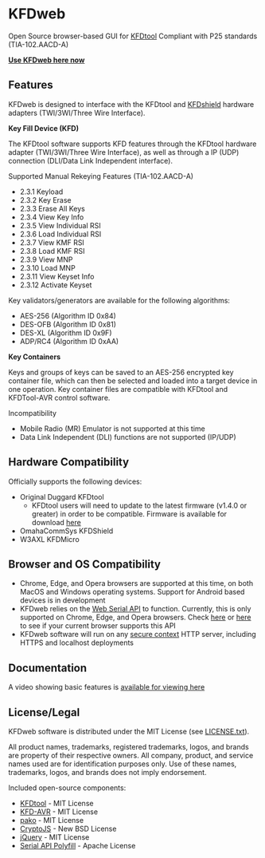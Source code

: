# KFDweb

Open Source browser-based GUI for [KFDtool](https://github.com/KFDtool/KFDtool)
Compliant with P25 standards (TIA-102.AACD-A)

**[Use KFDweb here now](https://4dkfire.com/KFDweb)**


Features
----------------
KFDweb is designed to interface with the KFDtool and [KFDshield](https://store.omahacomms.com/product/kfdshield/) hardware adapters (TWI/3WI/Three Wire Interface).

**Key Fill Device (KFD)**

The KFDtool software supports KFD features through the KFDtool hardware adapter (TWI/3WI/Three Wire Interface), as well as through a IP (UDP) connection (DLI/Data Link Independent interface).

Supported Manual Rekeying Features (TIA-102.AACD-A)

* 2.3.1 Keyload
* 2.3.2 Key Erase
* 2.3.3 Erase All Keys
* 2.3.4 View Key Info
* 2.3.5 View Individual RSI
* 2.3.6 Load Individual RSI
* 2.3.7 View KMF RSI
* 2.3.8 Load KMF RSI
* 2.3.9 View MNP
* 2.3.10 Load MNP
* 2.3.11 View Keyset Info
* 2.3.12 Activate Keyset

Key validators/generators are available for the following algorithms:

* AES-256 (Algorithm ID 0x84)
* DES-OFB (Algorithm ID 0x81)
* DES-XL (Algorithm ID 0x9F)
* ADP/RC4 (Algorithm ID 0xAA)

**Key Containers**

Keys and groups of keys can be saved to an AES-256 encrypted key container file, which can then be selected and loaded into a target device in one operation. Key container files are compatible with KFDtool and KFDTool-AVR control software.

Incompatibility

* Mobile Radio (MR) Emulator is not supported at this time
* Data Link Independent (DLI) functions are not supported (IP/UDP)


Hardware Compatibility
----------------
Officially supports the following devices:
* Original Duggard KFDtool
  * KFDtool users will need to update to the latest firmware (v1.4.0 or greater) in order to be compatible. Firmware is available for download [here](https://kfdtool.com/download#1.4.0)
* OmahaCommSys KFDShield
* W3AXL KFDMicro


Browser and OS Compatibility
----------------
* Chrome, Edge, and Opera browsers are supported at this time, on both MacOS and Windows operating systems. Support for Android based devices is in development
* KFDweb relies on the [Web Serial API](https://developer.mozilla.org/en-US/docs/Web/API/Web_Serial_API) to function. Currently, this is only supported on Chrome, Edge, and Opera browsers. Check [here](https://caniuse.com/web-serial) or [here](https://caniuse.com/mdn-api_serial) to see if your current browser supports this API
* KFDweb software will run on any [secure context](https://developer.mozilla.org/en-US/docs/Web/Security/Secure_Contexts) HTTP server, including HTTPS and localhost deployments


Documentation
----------------
A video showing basic features is [available for viewing here](https://github.com/grover556/KFDweb/raw/main/KFDweb_demo_final.mp4)


License/Legal
----------------
KFDweb software is distributed under the MIT License (see [LICENSE.txt](https://github.com/grover556/KFDweb/blob/main/LICENSE)).

All product names, trademarks, registered trademarks, logos, and brands are property of their respective owners.
All company, product, and service names used are for identification purposes only. Use of these names, trademarks, logos, and brands does not imply endorsement.

Included open-source components:
* [KFDtool](https://github.com/KFDtool/KFDtool) - MIT License
* [KFD-AVR](https://github.com/omahacommsys/KFDtool) - MIT License
* [pako](https://github.com/nodeca/pako) - MIT License
* [CryptoJS](https://code.google.com/archive/p/crypto-js/) - New BSD License
* [jQuery](https://jquery.org) - MIT License
* [Serial API Polyfill](https://github.com/google/web-serial-polyfill) - Apache License